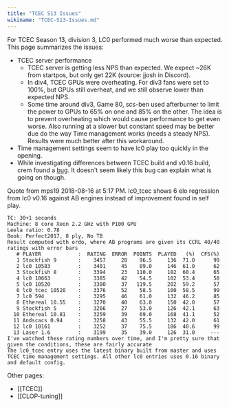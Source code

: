 ```yaml
---
title: "TCEC S13 Issues"
wikiname: "TCEC-S13-Issues.md"
---
```

For TCEC Season 13, division 3, LC0 performed much worse than expected. This page summarizes the issues:

* TCEC server performance
  * TCEC server is getting less NPS than expected. We expect ~26K from startpos, but only get 22K (source: jjosh in Discord).
  * In div4, TCEC GPUs were overheating. For div3 fans were set to 100%, but GPUs still overheat, and we still observe lower than expected NPS. 
  * Some time around div3, Game 80, scs-ben used afterburner to limit the power to GPUs to 65% on one and 85% on the other. The idea is to prevent overheating which would cause performance to get even worse. Also running at a slower but constant speed may be better due do the way Time management works (needs a steady NPS). Results were much better after this workaround.
* Time management settings seem to have lc0 play too quickly in the opening.
* While investigating differences between TCEC build and v0.16 build, crem found a [bug](https://github.com/LeelaChessZero/lc0/pull/260). It doesn't seem likely this bug can explain what is going on though.

Quote from mps19 2018-08-16 at 5:17 PM. lc0_tcec shows 6 elo regression from lc0 v0.16 against AB engines instead of improvement found in self play.
```I've run a lot of STC games between a selection of top AB engines and Leela nets
TC: 30+1 seconds
Machine: 8 core Xeon 2.2 GHz with P100 GPU
Leela ratio: 0.78
Book: Perfect2017, 8 ply, No TB
Result computed with ordo, where AB programs are given its CCRL 40/40 ratings with error bars
   # PLAYER            :  RATING  ERROR  POINTS  PLAYED   (%)  CFS(%)
   1 Stockfish 9       :    3457     28    96.5     136  71.0      99
   2 lc0 10583         :    3401     45    89.0     146  61.0      62
   3 Stockfish 8       :    3394     23   110.0     182  60.4      65
   4 lc0 10663         :    3385     42    54.5     102  53.4      58
   5 lc0 10520         :    3380     37   119.5     202  59.2      57
   6 lc0_tcec 10520    :    3376     52    58.5     100  58.5      99
   7 lc0 594           :    3295     46    61.0     132  46.2      85
   8 Ethereal 10.55    :    3270     40    63.0     150  42.0      57
   9 Stockfish 5       :    3266     27    53.0     126  42.1      63
  10 Ethereal 10.81    :    3259     39    69.0     168  41.1      52
  11 Andscacs 0.94     :    3258     43    55.5     132  42.0      61
  12 lc0 10161         :    3252     37    75.5     186  40.6      99
  13 Laser 1.6         :    3199     35    39.0     126  31.0     ---
I've watched these rating numbers over time, and I'm pretty sure that given the conditions, these are fairly accurate
The lc0_tcec entry uses the latest binary built from master and uses TCEC time management settings. All other lc0 entries uses 0.16 binary and default config.
```

Other pages:
* [[TCEC]]
* [[CLOP-tuning]]
